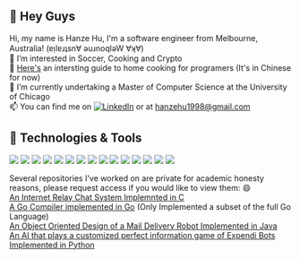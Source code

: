 <!---
HanzeHu98/HanzeHu98 is a ✨ special ✨ repository because its `README.md` (this file) appears on your GitHub profile.
You can click the Preview link to take a look at your changes.
--->
## 👋 Hey Guys
Hi, my name is Hanze Hu, I'm a software engineer from Melbourne, Australia! (ɐᴉlɐɹʇsn∀ ǝuɹnoqlǝW ∀ʞ∀) <br>
👀 I’m interested in Soccer, Cooking and Crypto <br>
🍳 [Here's](https://github.com/Anduin2017/HowToCook) an intersting guide to home cooking for programers (It's in Chinese for now)<br>
🌱 I’m currently undertaking a Master of Computer Science at the University of Chicago <br>
📫 You can find me on [![LinkedIn][2.2]][2] or at hanzehu1998@gmail.com<br>

## 🔧 Technologies & Tools
![](https://img.shields.io/badge/Editor-Eclipse-informational?style=flat&logo=eclipse&logoColor=white&color=2bbc8a)
![](https://img.shields.io/badge/Editor-VSC-informational?style=flat&logo=visualstudiocode&logoColor=white&color=2bbc8a)
![](https://img.shields.io/badge/Code-Python-informational?style=flat&logo=python&logoColor=white&color=2bbc8a)
![](https://img.shields.io/badge/Code-Node-informational?style=flat&logo=node.js&logoColor=white&color=2bbc8a)
![](https://img.shields.io/badge/Code-JavaScript-informational?style=flat&logo=javascript&logoColor=white&color=2bbc8a)
![](https://img.shields.io/badge/Code-Golang-informational?style=flat&logo=go&logoColor=white&color=2bbc8a)
![](https://img.shields.io/badge/Code-Java-informational?style=flat&logo=java&logoColor=white&color=2bbc8a)
![](https://img.shields.io/badge/Code-C-informational?style=flat&logo=c&logoColor=white&color=2bbc8a)
![](https://img.shields.io/badge/Code-HTML/CSS-informational?style=flat&logo=html5&logoColor=white&color=2bbc8a)
![](https://img.shields.io/badge/Code-Haskell-informational?style=flat&logo=haskell&logoColor=white&color=2bbc8a)
![](https://img.shields.io/badge/Tools-MySQL-informational?style=flat&logo=MySQL&logoColor=white&color=2bbc8a)
![](https://img.shields.io/badge/Tools-Git-informational?style=flat&logo=git&logoColor=white&color=2bbc8a)
![](https://img.shields.io/badge/Tools-Jupyter_Notebook-informational?style=flat&logo=jupyter&logoColor=white&color=2bbc8a)
![](https://img.shields.io/badge/Tools-Atlassian_Toolset-informational?style=flat&logo=atlassian&logoColor=white&color=2bbc8a)
![](https://img.shields.io/badge/Tools-Firebase-informational?style=flat&logo=firebase&logoColor=white&color=2bbc8a)

Several repositories I've worked on are private for academic honesty reasons, please request access if you would like to view them: 😄<br>
[An Internet Relay Chat System Implemnted in C](https://github.com/uchicago-cmsc23320-2022/chirc-p1-hanzeh-lianweicui)<br>
[A Go Compiler implemented in Go](https://github.com/mpcs51300-aut21/proj-i_have_go_idea) (Only Implemented a subset of the full Go Language)<br>
[An Object Oriented Design of a Mail Delivery Robot Implemented in Java](https://github.com/HanzeHu98/SWEN30006_ProjectPartB) <br>
[An AI that plays a customized perfect information game of Expendi Bots Implemented in Python](https://github.com/HanzeHu98/Expendibots)<br>
<!-- Actual text -->

<!-- Icons -->
[2.2]: https://raw.githubusercontent.com/MartinHeinz/MartinHeinz/master/linkedin-3-16.png (LinkedIn icon without padding)
<!-- Links to your social media accounts -->
[2]: https://www.linkedin.com/in/hanze-hu-95a203195/

